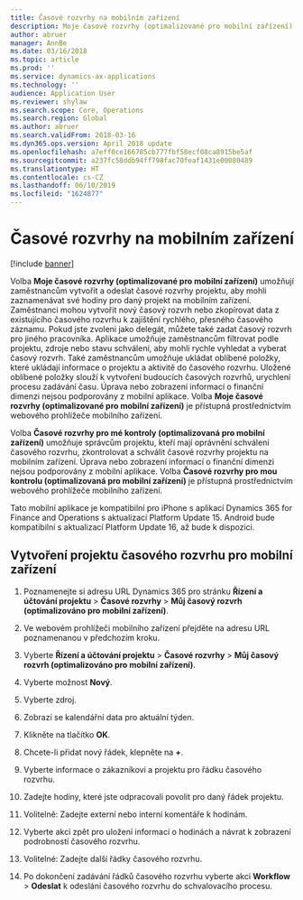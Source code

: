 ```yaml
---
title: Časové rozvrhy na mobilním zařízení
description: Moje časové rozvrhy (optimalizované pro mobilní zařízení) umožňují zaměstnancům vytvořit a odeslat časové rozvrhy projektu, aby mohli zaznamenávat své hodiny pro daný projekt na mobilním zařízení.
author: abruer
manager: AnnBe
ms.date: 03/16/2018
ms.topic: article
ms.prod: ''
ms.service: dynamics-ax-applications
ms.technology: ''
audience: Application User
ms.reviewer: shylaw
ms.search.scope: Core, Operations
ms.search.region: Global
ms.author: abruer
ms.search.validFrom: 2018-03-16
ms.dyn365.ops.version: April 2018 update
ms.openlocfilehash: a7eff0ce166785cb777fbf58ecf08ca8915be5af
ms.sourcegitcommit: a237fc58ddb94ff798fac70feaf1431e00080489
ms.translationtype: HT
ms.contentlocale: cs-CZ
ms.lasthandoff: 06/10/2019
ms.locfileid: "1624877"
---
```

# <a name="project-timesheets-on-a-mobile-device"></a>Časové rozvrhy na mobilním zařízení

[!include [banner](../includes/banner.md)]

Volba **Moje časové rozvrhy (optimalizované pro mobilní zařízení)** umožňují zaměstnancům vytvořit a odeslat časové rozvrhy projektu, aby mohli zaznamenávat své hodiny pro daný projekt na mobilním zařízení. Zaměstnanci mohou vytvořit nový časový rozvrh nebo zkopírovat data z existujícího časového rozvrhu k zajištění rychlého, přesného časového záznamu. Pokud jste zvoleni jako delegát, můžete také zadat časový rozvrh pro jiného pracovníka. Aplikace umožňuje zaměstnancům filtrovat podle projektu, zdroje nebo stavu schválení, aby mohli rychle vyhledat a vyberat časový rozvrh. Také zaměstnancům umožňuje ukládat oblíbené položky, které ukládají informace o projektu a aktivitě do časového rozvrhu. Uložené oblíbené položky slouží k vytvoření budoucích časových rozvrhů, urychlení procesu zadávání času. Úprava nebo zobrazení informací o finanční dimenzi nejsou podporovány z mobilní aplikace. Volba **Moje časové rozvrhy (optimalizované pro mobilní zařízení)** je přístupná prostřednictvím webového prohlížeče mobilního zařízení.

Volba **Časové rozvrhy pro mé kontroly (optimalizovaná pro mobilní zařízení)** umožňuje správcům projektu, kteří mají oprávnění schválení časového rozvrhu, zkontrolovat a schválit časové rozvrhy projektu na mobilním zařízení. Úprava nebo zobrazení informací o finanční dimenzi nejsou podporovány z mobilní aplikace. Volba **Časové rozvrhy pro mou kontrolu (optimalizovaná pro mobilní zařízení)** je přístupná prostřednictvím webového prohlížeče mobilního zařízení.

Tato mobilní aplikace je kompatibilní pro iPhone s aplikací Dynamics 365 for Finance and Operations s aktualizací Platform Update 15.
Android bude kompatibilní s aktualizací Platform Update 16, až bude k dispozici.

## <a name="create-a-project-timesheet-on-your-mobile-device"></a>Vytvoření projektu časového rozvrhu pro mobilní zařízení

1.  Poznamenejte si adresu URL Dynamics 365 pro stránku **Řízení a účtování projektu** \> **Časové rozvrhy** \> **Můj časový rozvrh (optimalizováno pro mobilní zařízení)**.

2.  Ve webovém prohlížeči mobilního zařízení přejděte na adresu URL poznamenanou v předchozím kroku.
 
3.  Vyberte **Řízení a účtování projektu** \> **Časové rozvrhy** \> **Můj časový rozvrh (optimalizováno pro mobilní zařízení)**.

4.  Vyberte možnost **Nový**.

5.  Vyberte zdroj.

6.  Zobrazí se kalendářní data pro aktuální týden.

7.  Klikněte na tlačítko **OK**.

8.  Chcete-li přidat nový řádek, klepněte na **+**.

9.  Vyberte informace o zákazníkovi a projektu pro řádku časového rozvrhu.

10. Zadejte hodiny, které jste odpracovali povolit pro daný řádek projektu.

11. Volitelně: Zadejte externí nebo interní komentáře k hodinám.

12. Vyberte akci zpět pro uložení informací o hodinách a návrat k zobrazení podrobností časového rozvrhu.

13. Volitelné: Zadejte další řádky časového rozvrhu.

14. Po dokončení zadávání řádků časového rozvrhu vyberte akci **Workflow** \> **Odeslat** k odeslání časového rozvrhu do schvalovacího procesu.
